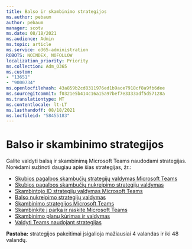 ```yaml
---
title: Balso ir skambinimo strategijos
ms.author: pebaum
author: pebaum
manager: scotv
ms.date: 08/18/2021
ms.audience: Admin
ms.topic: article
ms.service: o365-administration
ROBOTS: NOINDEX, NOFOLLOW
localization_priority: Priority
ms.collection: Adm_O365
ms.custom:
- "13651"
- "9000734"
ms.openlocfilehash: 43a859b2cd8311976ed1b9ace7918cf8a9fb6dee
ms.sourcegitcommit: f0321e5b414c16a15a97bef7e3333adf5d57128a
ms.translationtype: MT
ms.contentlocale: lt-LT
ms.lasthandoff: 08/18/2021
ms.locfileid: "58455183"
---
```

# <a name="voice-and-calling-policies"></a>Balso ir skambinimo strategijos

Galite valdyti balsą ir skambinimą Microsoft Teams naudodami strategijas. Norėdami sužinoti daugiau apie šias strategijas, žr.:

- [Skubios pagalbos skambučių strategijų valdymas Microsoft Teams](https://docs.microsoft.com/microsoftteams/manage-emergency-calling-policies)
- [Skubios pagalbos skambučių nukreipimo strategijų valdymas](https://docs.microsoft.com/microsoftteams/manage-emergency-call-routing-policies)
- [Skambintojo ID strategijų valdymas Microsoft Teams](https://docs.microsoft.com/microsoftteams/caller-id-policies)
- [Balso nukreipimo strategijų valdymas](https://docs.microsoft.com/microsoftteams/manage-voice-routing-policies)
- [Skambinimo strategijos Microsoft Teams](https://docs.microsoft.com/microsoftteams/teams-calling-policy)
- [Skambinkite į parką ir raskite Microsoft Teams](https://docs.microsoft.com/microsoftteams/call-park-and-retrieve)
- [Skambinimo planų kūrimas ir valdymas](https://docs.microsoft.com/microsoftteams/create-and-manage-dial-plans)
- [Valdyti Teams naudojant strategijas](https://docs.microsoft.com/microsoftteams/manage-teams-with-policies)

**Pastaba:** strategijos pakeitimai įsigalioja mažiausiai 4 valandas ir iki 48 valandų.